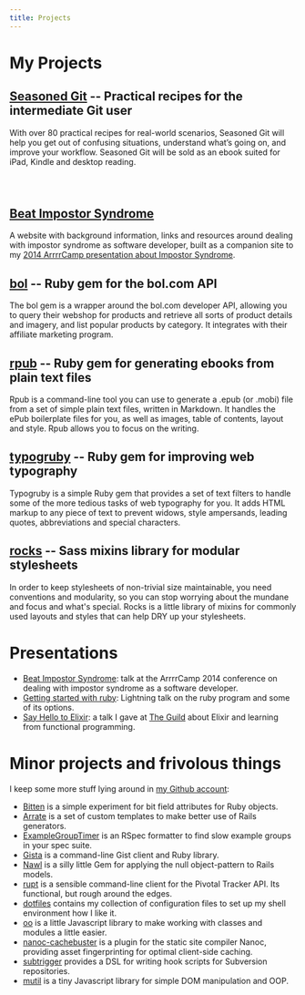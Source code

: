 ```yaml
---
title: Projects
---
```

# My Projects

## [Seasoned Git][] -- Practical recipes for the intermediate Git user

With over 80 practical recipes for real-world scenarios, Seasoned Git will help
you get out of confusing situations, understand what’s going on, and improve
your workflow. Seasoned Git will be sold as an ebook suited for iPad, Kindle and
desktop reading.

<div class="createsend-button" style="height:27px;display:inline-block;"
data-listid="r/F3/209/408/5D17605DCE003CAF">
</div><script type="text/javascript">(function () { var e =
document.createElement('script'); e.type = 'text/javascript'; e.async = true;
e.src = ('https:' == document.location.protocol ? 'https' : 'http') +
'://btn.createsend1.com/js/sb.min.js?v=2'; e.className = 'createsend-script';
var s = document.getElementsByTagName('script')[0]; s.parentNode.insertBefore(e,
s); })();</script>

## [Beat Impostor Syndrome][beat]

A website with background information, links and resources around dealing with
impostor syndrome as software developer, built as a companion site to my [2014
ArrrrCamp presentation about Impostor Syndrome][impostor].

## [bol][] -- Ruby gem for the bol.com API

The bol gem is a wrapper around the bol.com developer API, allowing you to query
their webshop for products and retrieve all sorts of product details and
imagery, and list popular products by category. It integrates with their
affiliate marketing program.

## [rpub][] -- Ruby gem for generating ebooks from plain text files

Rpub is a command-line tool you can use to generate a .epub (or .mobi) file from a set of simple plain text files, written in Markdown. It handles the ePub boilerplate files for you, as well as images, table of contents, layout and style. Rpub allows you to focus on the writing.

## [typogruby][] -- Ruby gem for improving web typography

Typogruby is a simple Ruby gem that provides a set of text filters to handle some of the more tedious tasks of web typography for you. It adds HTML markup to any piece of text to prevent widows, style ampersands, leading quotes, abbreviations and special characters.

## [rocks][] -- Sass mixins library for modular stylesheets

In order to keep stylesheets of non-trivial size maintainable, you need conventions and modularity, so you can stop worrying about the mundane and focus and what's special. Rocks is a little library of mixins for commonly used layouts and styles that can help DRY up your stylesheets.

# Presentations

* [Beat Impostor
  Syndrome][impostor]: talk at the ArrrrCamp 2014
  conference on dealing with impostor syndrome as a software developer.
* [Getting started with ruby][getting-started-with-ruby]: Lightning talk on the
  ruby program and some of its options.
* [Say Hello to Elixir][elixir-presentation]: a talk I gave at [The Guild][]
  about Elixir and learning from functional programming.

# Minor projects and frivolous things

I keep some more stuff lying around in [my Github account][github]:

* [Bitten][] is a simple experiment for bit field attributes for Ruby objects.
* [Arrate][] is a set of custom templates to make better use of Rails generators.
* [ExampleGroupTimer][] is an RSpec formatter to find slow example groups in your spec suite.
* [Gista][] is a command-line Gist client and Ruby library.
* [Nawl][] is a silly little Gem for applying the null object-pattern to Rails models.
* [rupt][] is a sensible command-line client for the Pivotal Tracker API. Its functional, but rough around the edges.
* [dotfiles][] contains my collection of configuration files to set up my shell environment how I like it.
* [oo][] is a little Javascript library to make working with classes and modules a little easier.
* [nanoc-cachebuster][] is a plugin for the static site compiler Nanoc, providing asset fingerprinting for optimal client-side caching.
* [subtrigger][] provides a DSL for writing hook scripts for Subversion repositories.
* [mutil][] is a tiny Javascript library for simple DOM manipulation and OOP.

[rocks]:                     http://avdgaag.github.com/rocks
[Arrate]:                    https://github.com/avdgaag/arrate
[bol]:                       http://avdgaag.github.com/bol
[rpub]:                      http://avdgaag.github.com/rpub
[typogruby]:                 http://avdgaag.github.com/typogruby
[rupt]:                      http://avdgaag.github.com/rupt
[dotfiles]:                  https://github.com/avdgaag/dotfiles
[oo]:                        https://github.com/avdgaag/oo
[nanoc-cachebuster]:         http://avdgaag.github.com/nanoc-cachebuster/
[subtrigger]:                http://avdgaag.github.com/subtrigger/
[mutil]:                     http://avdgaag.github.com/mutil/
[nawl]:                      https://github.com/avdgaag/nawl/
[github]:                    http://github.com/avdgaag
[ExampleGroupTimer]:         https://github.com/avdgaag/example_group_timer
[Gista]:                     http://avdgaag.github.com/gista
[Bitten]:                    http://avdgaag.github.com/bitten
[getting-started-with-ruby]: https://speakerdeck.com/u/avdgaag/p/getting-started-with-ruby
[Seasoned Git]:              http://seasonedgit.com
[elixir-presentation]:       https://speakerdeck.com/avdgaag/say-hello-to-elixir
[The Guild]:                 http://theguild.nl
[impostor]:                  /impostor-syndrome.html
[beat]:                      http://beatimpostorsyndrome.net
